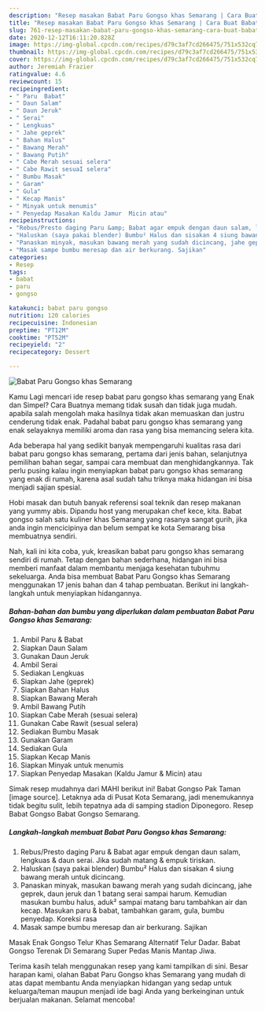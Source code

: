 ```yaml
---
description: "Resep masakan Babat Paru Gongso khas Semarang | Cara Buat Babat Paru Gongso khas Semarang Yang Sempurna"
title: "Resep masakan Babat Paru Gongso khas Semarang | Cara Buat Babat Paru Gongso khas Semarang Yang Sempurna"
slug: 761-resep-masakan-babat-paru-gongso-khas-semarang-cara-buat-babat-paru-gongso-khas-semarang-yang-sempurna
date: 2020-12-12T16:11:20.828Z
image: https://img-global.cpcdn.com/recipes/d79c3af7cd266475/751x532cq70/babat-paru-gongso-khas-semarang-foto-resep-utama.jpg
thumbnail: https://img-global.cpcdn.com/recipes/d79c3af7cd266475/751x532cq70/babat-paru-gongso-khas-semarang-foto-resep-utama.jpg
cover: https://img-global.cpcdn.com/recipes/d79c3af7cd266475/751x532cq70/babat-paru-gongso-khas-semarang-foto-resep-utama.jpg
author: Jeremiah Frazier
ratingvalue: 4.6
reviewcount: 15
recipeingredient:
- " Paru  Babat"
- " Daun Salam"
- " Daun Jeruk"
- " Serai"
- " Lengkuas"
- " Jahe geprek"
- " Bahan Halus"
- " Bawang Merah"
- " Bawang Putih"
- " Cabe Merah sesuai selera"
- " Cabe Rawit sesuaI selera"
- " Bumbu Masak"
- " Garam"
- " Gula"
- " Kecap Manis"
- " Minyak untuk menumis"
- " Penyedap Masakan Kaldu Jamur  Micin atau"
recipeinstructions:
- "Rebus/Presto daging Paru &amp; Babat agar empuk dengan daun salam, lengkuas &amp; daun serai. Jika sudah matang &amp; empuk tiriskan."
- "Haluskan (saya pakai blender) Bumbu² Halus dan sisakan 4 siung bawang merah untuk dicincang."
- "Panaskan minyak, masukan bawang merah yang sudah dicincang, jahe geprek, daun jeruk dan 1 batang serai sampai harum. Kemudian masukan bumbu halus, aduk² sampai matang baru tambahkan air dan kecap. Masukan paru &amp; babat, tambahkan garam, gula, bumbu penyedap. Koreksi rasa"
- "Masak sampe bumbu meresap dan air berkurang. Sajikan"
categories:
- Resep
tags:
- babat
- paru
- gongso

katakunci: babat paru gongso 
nutrition: 120 calories
recipecuisine: Indonesian
preptime: "PT12M"
cooktime: "PT52M"
recipeyield: "2"
recipecategory: Dessert

---
```



![Babat Paru Gongso khas Semarang](https://img-global.cpcdn.com/recipes/d79c3af7cd266475/751x532cq70/babat-paru-gongso-khas-semarang-foto-resep-utama.jpg)

Kamu Lagi mencari ide resep babat paru gongso khas semarang yang Enak dan Simpel? Cara Buatnya memang tidak susah dan tidak juga mudah. apabila salah mengolah maka hasilnya tidak akan memuaskan dan justru cenderung tidak enak. Padahal babat paru gongso khas semarang yang enak selayaknya memiliki aroma dan rasa yang bisa memancing selera kita.

Ada beberapa hal yang sedikit banyak mempengaruhi kualitas rasa dari babat paru gongso khas semarang, pertama dari jenis bahan, selanjutnya pemilihan bahan segar, sampai cara membuat dan menghidangkannya. Tak perlu pusing kalau ingin menyiapkan babat paru gongso khas semarang yang enak di rumah, karena asal sudah tahu triknya maka hidangan ini bisa menjadi sajian spesial.

Hobi masak dan butuh banyak referensi soal teknik dan resep makanan yang yummy abis. Dipandu host yang merupakan chef kece, kita. Babat gongso salah satu kuliner khas Semarang yang rasanya sangat gurih, jika anda ingin mencicipinya dan belum sempat ke kota Semarang bisa membuatnya sendiri.


Nah, kali ini kita coba, yuk, kreasikan babat paru gongso khas semarang sendiri di rumah. Tetap dengan bahan sederhana, hidangan ini bisa memberi manfaat dalam membantu menjaga kesehatan tubuhmu sekeluarga. Anda bisa membuat Babat Paru Gongso khas Semarang menggunakan 17 jenis bahan dan 4 tahap pembuatan. Berikut ini langkah-langkah untuk menyiapkan hidangannya.

<!--inarticleads1-->

##### Bahan-bahan dan bumbu yang diperlukan dalam pembuatan Babat Paru Gongso khas Semarang:

1. Ambil  Paru &amp; Babat
1. Siapkan  Daun Salam
1. Gunakan  Daun Jeruk
1. Ambil  Serai
1. Sediakan  Lengkuas
1. Siapkan  Jahe (geprek)
1. Siapkan  Bahan Halus
1. Siapkan  Bawang Merah
1. Ambil  Bawang Putih
1. Siapkan  Cabe Merah (sesuai selera)
1. Gunakan  Cabe Rawit (sesuaI selera)
1. Sediakan  Bumbu Masak
1. Gunakan  Garam
1. Sediakan  Gula
1. Siapkan  Kecap Manis
1. Siapkan  Minyak untuk menumis
1. Siapkan  Penyedap Masakan (Kaldu Jamur &amp; Micin) atau


Simak resep mudahnya dari MAHI berikut ini! Babat Gongso Pak Taman [image source]. Letaknya ada di Pusat Kota Semarang, jadi menemukannya tidak begitu sulit, lebih tepatnya ada di samping stadion Diponegoro. Resep Babat Gongso Babat Gongso Semarang. 

<!--inarticleads2-->

##### Langkah-langkah membuat Babat Paru Gongso khas Semarang:

1. Rebus/Presto daging Paru &amp; Babat agar empuk dengan daun salam, lengkuas &amp; daun serai. Jika sudah matang &amp; empuk tiriskan.
1. Haluskan (saya pakai blender) Bumbu² Halus dan sisakan 4 siung bawang merah untuk dicincang.
1. Panaskan minyak, masukan bawang merah yang sudah dicincang, jahe geprek, daun jeruk dan 1 batang serai sampai harum. Kemudian masukan bumbu halus, aduk² sampai matang baru tambahkan air dan kecap. Masukan paru &amp; babat, tambahkan garam, gula, bumbu penyedap. Koreksi rasa
1. Masak sampe bumbu meresap dan air berkurang. Sajikan


Masak Enak Gongso Telur Khas Semarang Alternatif Telur Dadar. Babat Gongso Terenak Di Semarang Super Pedas Manis Mantap Jiwa. 

Terima kasih telah menggunakan resep yang kami tampilkan di sini. Besar harapan kami, olahan Babat Paru Gongso khas Semarang yang mudah di atas dapat membantu Anda menyiapkan hidangan yang sedap untuk keluarga/teman maupun menjadi ide bagi Anda yang berkeinginan untuk berjualan makanan. Selamat mencoba!

